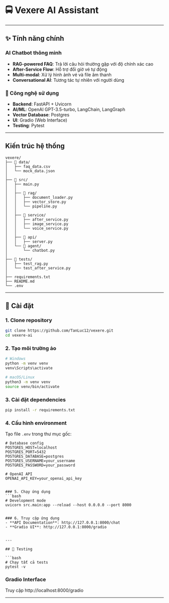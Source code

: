 # 🚍 Vexere AI Assistant

---

## ✨ Tính năng chính

### AI Chatbot thông minh
- **RAG-powered FAQ**: Trả lời câu hỏi thường gặp với độ chính xác cao
- **After-Service Flow**: Hỗ trợ đổi giờ vé tự động
- **Multi-modal**: Xử lý hình ảnh vé và file âm thanh
- **Conversational AI**: Tương tác tự nhiên với người dùng

### 🔧 Công nghệ sử dụng
- **Backend**: FastAPI + Uvicorn
- **AI/ML**: OpenAI GPT-3.5-turbo, LangChain, LangGraph
- **Vector Database**: Postgres
- **UI**: Gradio (Web Interface)
- **Testing**: Pytest

---

## Kiến trúc hệ thống

```
vexere/
├── 📁 data/                    
│   ├── faq_data.csv          
│   └── mock_data.json         
│
├── 📁 src/                     
│   ├── main.py                
│   │
│   ├── 📁 rag/               
│   │   ├── document_loader.py 
│   │   ├── vector_store.py    
│   │   └── pipeline.py        
│   │
│   ├── 📁 service/           
│   │   ├── after_service.py   
│   │   ├── image_service.py   
│   │   └── voice_service.py   
│   │
│   ├── 📁 api/                
│   │   ├── server.py         
│   └── 📁 agent/              
│       └── chatbot.py         
│
├── 📁 tests/                   
│   ├── test_rag.py
│   └── test_after_service.py
│
├── requirements.txt            
├── README.md                  
└── .env                        
```

---

## 🚀 Cài đặt

### 1. Clone repository
```bash
git clone https://github.com/TanLuc12/vexere.git
cd vexere-ai
```

### 2. Tạo môi trường ảo
```bash
# Windows
python -m venv venv
venv\Scripts\activate

# macOS/Linux
python3 -m venv venv
source venv/bin/activate
```

### 3. Cài đặt dependencies
```bash
pip install -r requirements.txt
```

### 4. Cấu hình environment
Tạo file `.env` trong thư mục gốc:
```env
# Database config
POSTGRES_HOST=localhost
POSTGRES_PORT=5432
POSTGRES_DATABASE=postgres
POSTGRES_USERNAME=your_username
POSTGRES_PASSWORD=your_password

# OpenAI API
OPENAI_API_KEY=your_openai_api_key


### 5. Chạy ứng dụng
```bash
# Development mode
uvicorn src.main:app --reload --host 0.0.0.0 --port 8000


### 6. Truy cập ứng dụng
- **API Documentation**: http://127.0.0.1:8000/chat
- **Gradio UI**: http://127.0.0.1:8000/gradio


---

## 🧪 Testing

```bash
# Chạy tất cả tests
pytest -v

```
### Gradio Interface
Truy cập http://localhost:8000/gradio 

---




